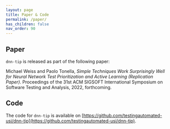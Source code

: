 ```yaml
---
layout: page
title: Paper & Code
permalink: /paper/
has_children: false
nav_order: 90
---
```


## Paper

`dnn-tip` is released as part of the following paper:

Michael Weiss and Paolo Tonella,
*Simple Techniques Work Surprisingly Well for Neural Network Test Prioritization and Active Learning (Replication Paper)*.
Proceedings of the 31st ACM SIGSOFT International Symposium on Software Testing and Analysis, 2022, forthcoming.


## Code

The code for `dnn-tip` is available on [https://github.com/testingautomated-usi/dnn-tip](https://github.com/testingautomated-usi/dnn-tip).
